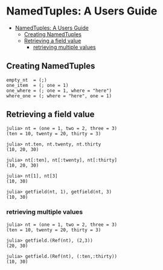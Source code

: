 # NamedTuples: A Users Guide

- [NamedTuples: A Users Guide](#namedtuples-a-users-guide)
  - [Creating NamedTuples](#creating-namedtuples)
  - [Retrieving a field value](#retrieving-a-field-value)
    - [retrieving multiple values](#retrieving-multiple-values)

## Creating NamedTuples
```
empty_nt  = (;)
one_item  = (; one = 1)
one_where = (; one = 1, where = "here")
where_one = (; where = "here", one = 1)
```

## Retrieving a field value
```
julia> nt = (one = 1, two = 2, three = 3)
(ten = 10, twenty = 20, thirty = 3)

julia> nt.ten, nt.twenty, nt.thirty
(10, 20, 30)

julia> nt[:ten], nt[:twenty], nt[:thirty]
(10, 20, 30)

julia> nt[1], nt[3]
(10, 30)

julia> getfield(nt, 1), getfield(nt, 3)
(10, 30)
```

### retrieving multiple values
```
julia> nt = (one = 1, two = 2, three = 3)
(ten = 10, twenty = 20, thirty = 3)

julia> getfield.(Ref(nt), (2,3))
(20, 30)

julia> getfield.(Ref(nt), (:ten,:thirty))
(10, 30)
```

